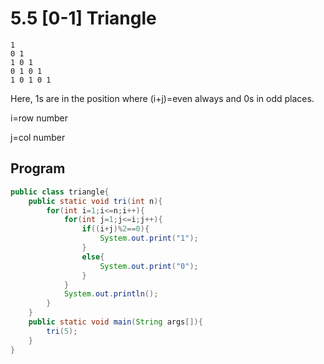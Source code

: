 # 5.5 [0-1] Triangle
```
1 
0 1
1 0 1
0 1 0 1
1 0 1 0 1
```
Here, 1s are in the position where (i+j)=even always and 0s in odd places.

i=row number

j=col number

## Program
```java
public class triangle{
    public static void tri(int n){
        for(int i=1;i<=n;i++){
            for(int j=1;j<=i;j++){
                if((i+j)%2==0){
                    System.out.print("1");
                }
                else{
                    System.out.print("0");
                }
            }
            System.out.println();
        }
    }
    public static void main(String args[]){
        tri(5);
    }
}
```
